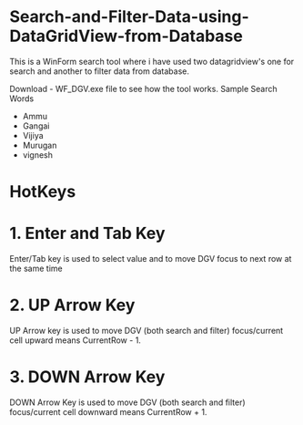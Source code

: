 # Search-and-Filter-Data-using-DataGridView-from-Database
This is a WinForm search tool where i have used two datagridview's one for search and another to filter data from database. 

Download - WF_DGV.exe file to see how the tool works.
Sample Search Words
  - Ammu
  - Gangai
  - Vijiya
  - Murugan
  - vignesh
  
  # HotKeys
  # 1. Enter and Tab Key
  Enter/Tab key is used to select value and to move DGV focus to next row at the same time
  
  # 2. UP Arrow Key
  UP Arrow key is used to move DGV (both search and filter) focus/current cell upward means CurrentRow - 1.
  
  # 3. DOWN Arrow Key
  DOWN Arrow Key is used to move DGV (both search and filter) focus/current cell downward means CurrentRow + 1.
  
